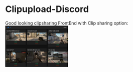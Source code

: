 # Clipupload-Discord
Good looking clipsharing FrontEnd with Clip sharing option:
<img src="./preview.png" style="width: 200px; align:center"/>